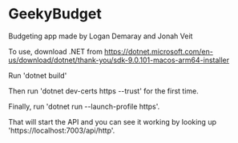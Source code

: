 # GeekyBudget
Budgeting app made by Logan Demaray and Jonah Veit

To use, download .NET from https://dotnet.microsoft.com/en-us/download/dotnet/thank-you/sdk-9.0.101-macos-arm64-installer

Run 'dotnet build'

Then run 'dotnet dev-certs https --trust' for the first time.

Finally, run 'dotnet run --launch-profile https'.

That will start the API and you can see it working by looking up 'https://localhost:7003/api/http'.
